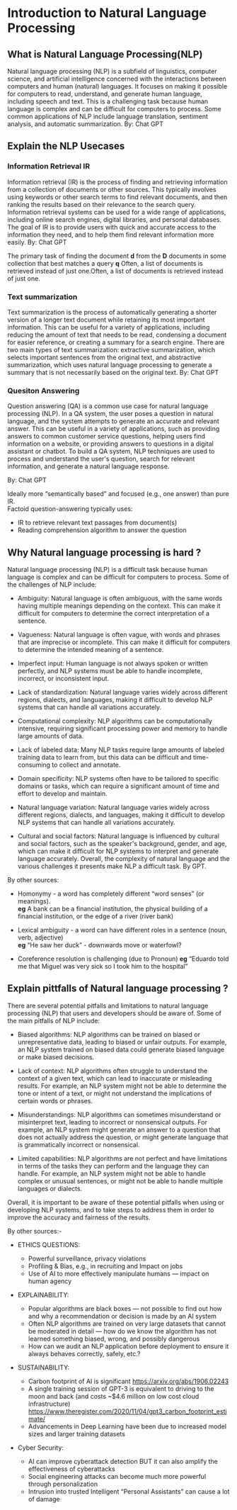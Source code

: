 # Introduction to Natural Language Processing

## What is Natural Language Processing(NLP)

Natural language processing (NLP) is a subfield of linguistics, computer science, and artificial intelligence concerned with the interactions between computers and human (natural) languages. It focuses on making it possible for computers to read, understand, and generate human language, including speech and text. This is a challenging task because human language is complex and can be difficult for computers to process. Some common applications of NLP include language translation, sentiment analysis, and automatic summarization.
By: Chat GPT


## Explain the NLP Usecases

### Information Retrieval IR

Information retrieval (IR) is the process of finding and retrieving information from a collection of documents or other sources. This typically involves using keywords or other search terms to find relevant documents, and then ranking the results based on their relevance to the search query. Information retrieval systems can be used for a wide range of applications, including online search engines, digital libraries, and personal databases. The goal of IR is to provide users with quick and accurate access to the information they need, and to help them find relevant information more easily.
By: Chat GPT

The primary task of finding the document **d** from the **D** documents in some collection that best matches a query **q**
Often, a list of documents is retrieved instead of just one.Often, a list of documents is retrieved instead of just one.

### Text summarization

Text summarization is the process of automatically generating a shorter version of a longer text document while retaining its most important information. This can be useful for a variety of applications, including reducing the amount of text that needs to be read, condensing a document for easier reference, or creating a summary for a search engine. There are two main types of text summarization: extractive summarization, which selects important sentences from the original text, and abstractive summarization, which uses natural language processing to generate a summary that is not necessarily based on the original text.
By: Chat GPT

### Quesiton Answering
Question answering (QA) is a common use case for natural language processing (NLP). In a QA system, the user poses a question in natural language, and the system attempts to generate an accurate and relevant answer. This can be useful in a variety of applications, such as providing answers to common customer service questions, helping users find information on a website, or providing answers to questions in a digital assistant or chatbot. To build a QA system, NLP techniques are used to process and understand the user's question, search for relevant information, and generate a natural language response.

By: Chat GPT

Ideally more “semantically based” and focused (e.g., one answer) than pure IR.<br>
Factoid question-answering typically uses:

- IR to retrieve relevant text passages from document(s)
- Reading comprehension algorithm to answer the question

## Why Natural language processing is hard ?
Natural language processing (NLP) is a difficult task because human language is complex and can be difficult for computers to process. Some of the challenges of NLP include:

- Ambiguity: Natural language is often ambiguous, with the same words having multiple meanings depending on the context. This can make it difficult for computers to determine the correct interpretation of a sentence.

- Vagueness: Natural language is often vague, with words and phrases that are imprecise or incomplete. This can make it difficult for computers to determine the intended meaning of a sentence.

- Imperfect input: Human language is not always spoken or written perfectly, and NLP systems must be able to handle incomplete, incorrect, or inconsistent input.

- Lack of standardization: Natural language varies widely across different regions, dialects, and languages, making it difficult to develop NLP systems that can handle all variations accurately.

- Computational complexity: NLP algorithms can be computationally intensive, requiring significant processing power and memory to handle large amounts of data.

- Lack of labeled data: Many NLP tasks require large amounts of labeled training data to learn from, but this data can be difficult and time-consuming to collect and annotate.

- Domain specificity: NLP systems often have to be tailored to specific domains or tasks, which can require a significant amount of time and effort to develop and maintain.

- Natural language variation: Natural language varies widely across different regions, dialects, and languages, making it difficult to develop NLP systems that can handle all variations accurately.

- Cultural and social factors: Natural language is influenced by cultural and social factors, such as the speaker's background, gender, and age, which can make it difficult for NLP systems to interpret and generate language accurately.
Overall, the complexity of natural language and the various challenges it presents make NLP a difficult task.
By GPT.

By other sources:

- Homonymy - a word has completely different “word senses” (or meanings).<br>
**eg** A bank can be a financial institution, the physical building of a financial institution, or the edge of a river (river bank)

- Lexical ambiguity - a word can have different roles in a sentence (noun, verb, adjective)<br>
**eg** “He saw her duck” - downwards move or waterfowl?

- Coreference resolution is challenging (due to Pronoun)
**eg** “Eduardo told me that Miguel was very sick so I took him to the hospital”

## Explain pittfalls of  Natural language processing ?

There are several potential pitfalls and limitations to natural language processing (NLP) that users and developers should be aware of. Some of the main pitfalls of NLP include:

- Biased algorithms: NLP algorithms can be trained on biased or unrepresentative data, leading to biased or unfair outputs. For example, an NLP system trained on biased data could generate biased language or make biased decisions.

- Lack of context: NLP algorithms often struggle to understand the context of a given text, which can lead to inaccurate or misleading results. For example, an NLP system might not be able to determine the tone or intent of a text, or might not understand the implications of certain words or phrases.

- Misunderstandings: NLP algorithms can sometimes misunderstand or misinterpret text, leading to incorrect or nonsensical outputs. For example, an NLP system might generate an answer to a question that does not actually address the question, or might generate language that is grammatically incorrect or nonsensical.

- Limited capabilities: NLP algorithms are not perfect and have limitations in terms of the tasks they can perform and the language they can handle. For example, an NLP system might not be able to handle complex or unusual sentences, or might not be able to handle multiple languages or dialects.

Overall, it is important to be aware of these potential pitfalls when using or developing NLP systems, and to take steps to address them in order to improve the accuracy and fairness of the results.

By other sources:-

- ETHICS QUESTIONS:
    * Powerful surveillance, privacy violations
    *  Profiling & Bias, e.g., in recruiting  and Impact on jobs
    * Use of AI to more effectively manipulate humans — impact on human agency

- EXPLAINABILITY:
    * Popular algorithms are black boxes — not possible to find out how and why a recommendation or decision is made by an AI system
    * Often NLP algorithms are trained on very large datasets that cannot be moderated in detail — how do we know the algorithm has not learned something biased, wrong, and possibly dangerous
    *  How can we audit an NLP application before deployment to ensure it always behaves correctly, safely, etc.?
- SUSTAINABILITY:
    * Carbon footprint of AI is significant https://arxiv.org/abs/1906.02243
    * A single training session of GPT-3 is equivalent to driving to the moon and back (and costs ~$4.6 million on low cost cloud infrastructure)  https://www.theregister.com/2020/11/04/gpt3_carbon_footprint_estimate/
    * Advancements in Deep Learning have been due to increased model sizes and larger training datasets
- Cyber Security:
    * AI can improve cyberattack detection BUT it can also amplify the effectiveness of cyberattacks
    * Social engineering attacks can become much more powerful through personalization
    *  Intrusion into trusted Intelligent “Personal Assistants” can cause a lot of damage
